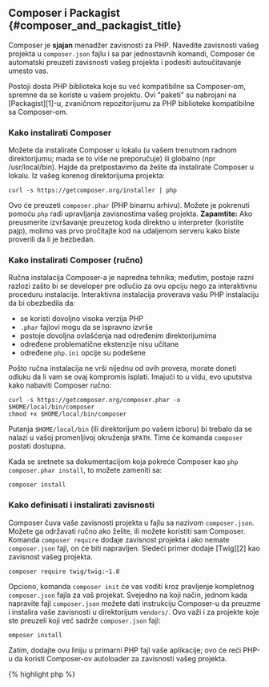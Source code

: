 ﻿---
isChild: true
---

## Composer i Packagist {#composer_and_packagist_title}

Composer je **sjajan** menadžer zavisnosti za PHP. Navedite zavisnosti vašeg projekta u `composer.json` fajlu i sa par
jednostavnih komandi, Composer će automatski preuzeti zavisnosti vašeg projekta i podesiti autoučitavanje umesto vas.

Postoji dosta PHP biblioteka koje su već kompatibilne sa Composer-om, spremne da se koriste u vašem projektu. Ovi 
"paketi" su nabrojani na [Packagist][1]-u, zvaničnom repozitorijumu za PHP biblioteke kompatibilne sa Composer-om.

### Kako instalirati Composer

Možete da instalirate Composer u lokalu (u vašem trenutnom radnom direktorijumu; mada se to više ne preporučuje) ili 
globalno (npr /usr/local/bin). Hajde da pretpostavimo da želite da instalirate Composer u lokalu. Iz vašeg korenog 
direktorijuma projekta:

    curl -s https://getcomposer.org/installer | php

Ovo će preuzeti `composer.phar` (PHP binarnu arhivu). Možete je pokrenuti pomoću `php` radi upravljanja zavisnostima
vašeg projekta. <strong>Zapamtite:</strong> Ako preusmerite izvršavanje preuzetog koda direktno u interpreter (koristite pajp), 
molimo vas prvo pročitajte kod na udaljenom serveru kako biste proverili da li je bezbedan.

### Kako instalirati Composer (ručno)

Ručna instalacija Composer-a je napredna tehnika; međutim, postoje razni razlozi zašto bi se developer pre odlučio za 
ovu opciju nego za interaktivnu proceduru instalacije. Interaktivna instalacija proverava vašu PHP instalaciju da bi 
obezbedila da:

- se koristi dovoljno visoka verzija PHP
- `.phar` fajlovi mogu da se ispravno izvrše
- postoje dovoljna ovlašćenja nad određenim direktorijumima
- određene problematične ekstenzije nisu učitane
- određene `php.ini` opcije su podešene

Pošto ručna instalacija ne vrši nijednu od ovih provera, morate doneti odluku da li vam se ovaj kompromis isplati. 
Imajući to u vidu, evo uputstva kako nabaviti Composer ručno:

    curl -s https://getcomposer.org/composer.phar -o $HOME/local/bin/composer
    chmod +x $HOME/local/bin/composer

Putanja `$HOME/local/bin` (ili direktorijum po vašem izboru) bi trebalo da se nalazi u vašoj promenljivoj okruženja 
`$PATH`. Time će komanda `composer` postati dostupna.

Kada se sretnete sa dokumentacijom koja pokreće Composer kao `php composer.phar install`, to možete zameniti sa:

    composer install

### Kako definisati i instalirati zavisnosti

Composer čuva vaše zavisnosti projekta u fajlu sa nazivom `composer.json`. Možete ga održavati ručno ako želite, ili 
možete koristiti sam Composer. Komanda `composer require` dodaje zavisnost projekta i ako nemate 
`composer.json` fajl, on će biti napravljen. Sledeći primer dodaje [Twig][2] kao zavisnost vašeg projekta.

    composer require twig/twig:~1.8

Opciono, komanda `composer init` će vas voditi kroz pravljenje kompletnog `composer.json` fajla za vaš 
projekat. Svejedno na koji način, jednom kada napravite fajl `composer.json` možete dati instrukciju Composer-u da 
preuzme i instalira vaše zavisnosti u direktorijum `vendors/`. Ovo važi i za projekte koje ste preuzeli koji već sadrže 
`composer.json` fajl:

    omposer install

Zatim, dodajte ovu liniju u primarni PHP fajl vaše aplikacije; ovo će reći PHP-u da koristi Composer-ov autoloader za 
zavisnosti vašeg projekta.

{% highlight php %}
<?php
require 'vendor/autoload.php';
{% endhighlight %}

Sada možete koristiti vaše zavisnosti projekta, i one će se po zahtevu automatski učitati.

### Ažuriranje vaših zavisnosti

Composer kreira fajl `composer.lock` koji čuva tačnu verziju svakog paketa koji je preuzeo kada ste prvi put pokrenenuli 
`php composer.phar install`. AKo delite vaš projekat sa drugim programerima a fajl `composer.lock` je deo vaše 
distribucije, kada oni pokrenu `php composer.phar install` dobiće iste verzije kao i vi. Da biste ažurirali vaše 
zavisnosti, pokrenite `php composer.phar update`.

Ovo je najkorisnije kada fleksibilno definišete zahteve verzije. Na primer, zahtev verzije ~1.8 znači "sve što je novije
od verzije 1.8.0, ali manje od 2.0.x-dev". Možete takođe koristiti i `*` magični karakter kao u `1.8.*`. Sada će 
Composer-ova `php composer.phar update` komanda ažurirati sve vaše zavisnosti na najnoviju verziju koja odgovara 
ograničenjima koja ste definisali.

### Obaveštenja o update-ima

Da biste dobili obaveštenja o novim objavljenim verzijama možete se prijaviti na [VersionEye][3], web servis 
koji može da posmatra vaše GitHub ili BitBucket naloge za fajlovima `composer.json` i da vam šalje mejlove sa 
novim verzijama paketa.

### Proveravanje vaših zavisnosti sa aspekta sigurnosti

[Security Advisories Checker][3] je web servis i alat koji se izvršava sa komandne linije, oba će pregledati vaš 
`composer.lock` fajl i obavestiti vas ako je potrebno da ažurirate bilo koju od vaših zavisnosti.

* [Naučite više o Composer-u][4]

[1]: http://packagist.org/
[2]: http://twig.sensiolabs.org
[3]: https://www.versioneye.com/
[4]: https://security.sensiolabs.org/
[5]: http://getcomposer.org/doc/00-intro.md
